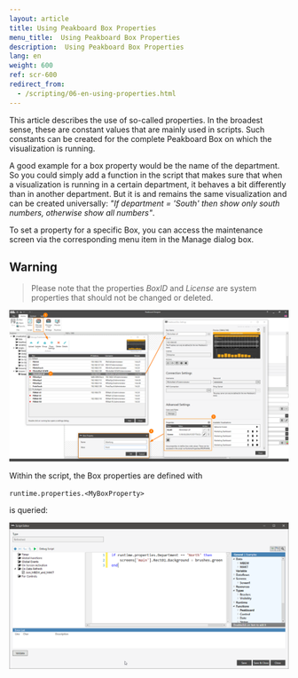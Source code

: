 ```yaml
---
layout: article
title: Using Peakboard Box Properties
menu_title:  Using Peakboard Box Properties
description:  Using Peakboard Box Properties
lang: en
weight: 600
ref: scr-600
redirect_from:
  - /scripting/06-en-using-properties.html
---
```

This article describes the use of so-called properties. In the broadest sense, these are constant values that are mainly used in scripts. Such constants can be created for the complete Peakboard Box on which the visualization is running.

A good example for a box property would be the name of the department. So you could simply add a function in the script that makes sure that when a visualization is running in a certain department, it behaves a bit differently than in another department. But it is and remains the same visualization and can be created universally: *"If department = 'South' then show only south numbers, otherwise show all numbers"*.

To set a property for a specific Box, you can access the maintenance screen via the corresponding menu item in the Manage dialog box. 

## Warning
>
> Please note that the properties *BoxID* and *License* are system properties that should not be changed or deleted.


![image_1](/assets/images/scripting/properties/Properties_02.png)

Within the script, the Box properties are defined with

`runtime.properties.<MyBoxProperty>`

is queried:

![image_1](/assets/images/scripting/properties/Properties_03.png)
